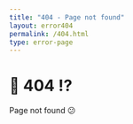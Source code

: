 ```yaml
---
title: "404 - Page not found"
layout: error404
permalink: /404.html
type: error-page
---
```


# :rotating_light: 404 :interrobang:

Page not found  :confused:
